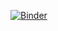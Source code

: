 [![Binder](https://mybinder.org/badge_logo.svg)](https://mybinder.org/v2/gh/Sabrecht/CS590-Class/Python-(SB)/Python)

